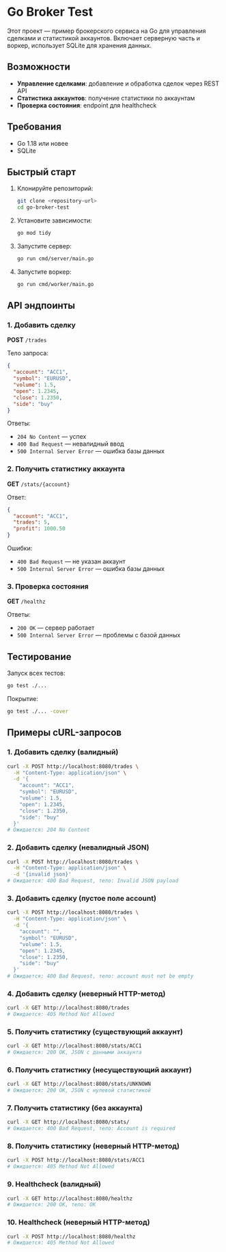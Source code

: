 
# Go Broker Test

Этот проект — пример брокерского сервиса на Go для управления сделками и статистикой аккаунтов. Включает серверную часть и воркер, использует SQLite для хранения данных.

## Возможности
- **Управление сделками**: добавление и обработка сделок через REST API
- **Статистика аккаунтов**: получение статистики по аккаунтам
- **Проверка состояния**: endpoint для healthcheck

## Требования
- Go 1.18 или новее
- SQLite

## Быстрый старт

1. Клонируйте репозиторий:
   ```bash
   git clone <repository-url>
   cd go-broker-test
   ```

2. Установите зависимости:
   ```bash
   go mod tidy
   ```

3. Запустите сервер:
   ```bash
   go run cmd/server/main.go
   ```

4. Запустите воркер:
   ```bash
   go run cmd/worker/main.go
   ```

## API эндпоинты

### 1. Добавить сделку
**POST** `/trades`

Тело запроса:
```json
{
  "account": "ACC1",
  "symbol": "EURUSD",
  "volume": 1.5,
  "open": 1.2345,
  "close": 1.2350,
  "side": "buy"
}
```

Ответы:
- `204 No Content` — успех
- `400 Bad Request` — невалидный ввод
- `500 Internal Server Error` — ошибка базы данных

### 2. Получить статистику аккаунта
**GET** `/stats/{account}`

Ответ:
```json
{
  "account": "ACC1",
  "trades": 5,
  "profit": 1000.50
}
```

Ошибки:
- `400 Bad Request` — не указан аккаунт
- `500 Internal Server Error` — ошибка базы данных

### 3. Проверка состояния
**GET** `/healthz`

Ответы:
- `200 OK` — сервер работает
- `500 Internal Server Error` — проблемы с базой данных

## Тестирование

Запуск всех тестов:
```bash
go test ./...
```

Покрытие:
```bash
go test ./... -cover
```

## Примеры cURL-запросов

### 1. Добавить сделку (валидный)
```bash
curl -X POST http://localhost:8080/trades \
  -H "Content-Type: application/json" \
  -d '{
    "account": "ACC1",
    "symbol": "EURUSD",
    "volume": 1.5,
    "open": 1.2345,
    "close": 1.2350,
    "side": "buy"
  }'
# Ожидается: 204 No Content
```

### 2. Добавить сделку (невалидный JSON)
```bash
curl -X POST http://localhost:8080/trades \
  -H "Content-Type: application/json" \
  -d '{invalid json}'
# Ожидается: 400 Bad Request, тело: Invalid JSON payload
```

### 3. Добавить сделку (пустое поле account)
```bash
curl -X POST http://localhost:8080/trades \
  -H "Content-Type: application/json" \
  -d '{
    "account": "",
    "symbol": "EURUSD",
    "volume": 1.5,
    "open": 1.2345,
    "close": 1.2350,
    "side": "buy"
  }'
# Ожидается: 400 Bad Request, тело: account must not be empty
```

### 4. Добавить сделку (неверный HTTP-метод)
```bash
curl -X GET http://localhost:8080/trades
# Ожидается: 405 Method Not Allowed
```

### 5. Получить статистику (существующий аккаунт)
```bash
curl -X GET http://localhost:8080/stats/ACC1
# Ожидается: 200 OK, JSON с данными аккаунта
```

### 6. Получить статистику (несуществующий аккаунт)
```bash
curl -X GET http://localhost:8080/stats/UNKNOWN
# Ожидается: 200 OK, JSON с нулевой статистикой
```

### 7. Получить статистику (без аккаунта)
```bash
curl -X GET http://localhost:8080/stats/
# Ожидается: 400 Bad Request, тело: Account is required
```

### 8. Получить статистику (неверный HTTP-метод)
```bash
curl -X POST http://localhost:8080/stats/ACC1
# Ожидается: 405 Method Not Allowed
```

### 9. Healthcheck (валидный)
```bash
curl -X GET http://localhost:8080/healthz
# Ожидается: 200 OK, тело: OK
```

### 10. Healthcheck (неверный HTTP-метод)
```bash
curl -X POST http://localhost:8080/healthz
# Ожидается: 405 Method Not Allowed
```
